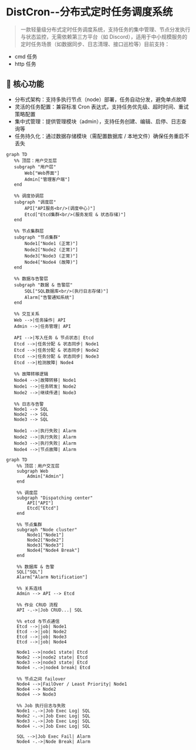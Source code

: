 # DistCron--分布式定时任务调度系统

> 一款轻量级分布式定时任务调度系统，支持任务的集中管理、节点分发执行与状态监控，无需依赖第三方平台（如 Discord），适用于中小规模服务的定时任务场景（如数据同步、日志清理、接口巡检等）目前支持：
* cmd 任务
* http 任务

## 🌟 核心功能
* 分布式架构：支持多执行节点（node）部署，任务自动分发，避免单点故障
* 灵活的任务配置：兼容标准 Cron 表达式，支持任务优先级、超时时间、重试策略配置
* 集中式管理：提供管理模块（admin），支持任务创建、编辑、启停、日志查询等
* 任务持久化：通过数据存储模块（需配置数据库 / 本地文件）确保任务重启不丢失




 ```mermaid
graph TD
    %% 顶层：用户交互层
    subgraph "用户层"
        Web["Web界面"]
        Admin["管理客户端"]
    end

    %% 调度协调层
    subgraph "调度层"
        API["API服务<br/>(调度中心)"]
        Etcd["Etcd集群<br/>(服务发现 & 状态存储)"]
    end

    %% 节点集群层
    subgraph "节点集群"
        Node1["Node1 (正常)"]
        Node2["Node2 (正常)"]
        Node3["Node3 (正常)"]
        Node4["Node4 (故障)"]
    end

    %% 数据与告警层
    subgraph "数据 & 告警层"
        SQL["SQL数据库<br/>(执行日志存储)"]
        Alarm["告警通知系统"]
    end

    %% 交互关系
    Web -->|任务操作| API
    Admin -->|任务管理| API

    API -->|写入任务 & 节点状态| Etcd
    Etcd -->|任务分配 & 状态同步| Node1
    Etcd -->|任务分配 & 状态同步| Node2
    Etcd -->|任务分配 & 状态同步| Node3
    Etcd -->|检测故障| Node4

    %% 故障转移逻辑
    Node4 -->|故障转移| Node1
    Node1 -->|任务转发| Node2
    Node2 -->|继续传递| Node3

    %% 日志与告警
    Node1 --> SQL
    Node2 --> SQL
    Node3 --> SQL

    Node1 -->|执行失败| Alarm
    Node2 -->|执行失败| Alarm
    Node3 -->|执行失败| Alarm
    Node4 -->|节点故障| Alarm

```


``` mermaid
graph TD
    %% 顶层：用户交互层
    subgraph Web
        Admin["Admin"]
    end

    %% 调度层
    subgraph "Dispatching center"
        API["API"]
        Etcd["Etcd"]
    end

    %% 节点集群
    subgraph "Node cluster"
        Node1["Node1"]
        Node2["Node2"]
        Node3["Node3"]
        Node4["Node4 Break"]
    end

    %% 数据库 & 告警
    SQL["SQL"]
    Alarm["Alarm Notification"]

    %% 关系连线
    Admin --> API --> Etcd

    %% 作业 CRUD 流程
    API -.->|Job CRUD...| SQL

    %% etcd 与节点通信
    Etcd -->|job| Node1
    Etcd -->|job| Node2
    Etcd -->|job| Node3
    Etcd -->|job| Node4

    Node1 -->|node1 state| Etcd
    Node2 -->|node2 state| Etcd
    Node3 -->|node3 state| Etcd
    Node4 -.->|node4 break| Etcd

    %% 节点之间 failover
    Node4 -->|FailOver / Least Priority| Node1
    Node4 --> Node2
    Node4 --> Node3

    %% Job 执行日志与失败
    Node1 -.->|Job Exec Log| SQL
    Node2 -.->|Job Exec Log| SQL
    Node3 -.->|Job Exec Log| SQL
    Node4 -.->|Job Exec Log| SQL

    SQL -->|Job Exec Fail| Alarm
    Node4 -.->|Node Break| Alarm

